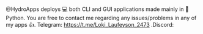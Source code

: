 @HydroApps deploys 💻 both CLI and GUI applications made mainly in 🐍 Python.
You are free to contact me regarding any issues/problems in any of my apps 👍.
Telegram: https://t.me/Loki_Laufeyson_2473
.Discord: 

<!---
HydroApps/HydroApps is a ✨ special ✨ repository because its `README.md` (this file) appears on your GitHub profile.
You can click the Preview link to take a look at your changes.
--->
